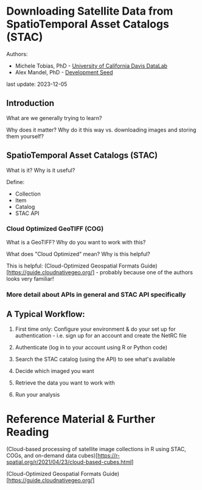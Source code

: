 # Downloading Satellite Data from SpatioTemporal Asset Catalogs (STAC)

Authors: 

* Michele Tobias, PhD - [University of California Davis DataLab](https://datalab.ucdavis.edu/)
* Alex Mandel, PhD - [Development Seed](https://developmentseed.org/)

last update: 2023-12-05



## Introduction

What are we generally trying to learn?

Why does it matter? Why do it this way vs. downloading images and storing them yourself?



## SpatioTemporal Asset Catalogs (STAC)

What is it? Why is it useful?

Define: 

* Collection
* Item
* Catalog
* STAC API


### Cloud Optimized GeoTIFF (COG)

What is a GeoTIFF? Why do you want to work with this?

What does "Cloud Optimized" mean? Why is this helpful?

This is helpful: (Cloud-Optimized Geospatial Formats Guide)[https://guide.cloudnativegeo.org/] - probably because one of the authors looks very familiar!


### More detail about APIs in general and STAC API specifically


## A Typical Workflow:

1. First time only: Configure your environment & do your set up for authentication - i.e. sign up for an account and create the NetRC file

1. Authenticate (log in to your account using R or Python code)

1. Search the STAC catalog (using the API) to see what's available

1. Decide which imaged you want

1. Retrieve the data you want to work with

1. Run your analysis














# Reference Material & Further Reading

(Cloud-based processing of satellite image collections in R using STAC, COGs, and on-demand data cubes)[https://r-spatial.org/r/2021/04/23/cloud-based-cubes.html]

(Cloud-Optimized Geospatial Formats Guide)[https://guide.cloudnativegeo.org/]